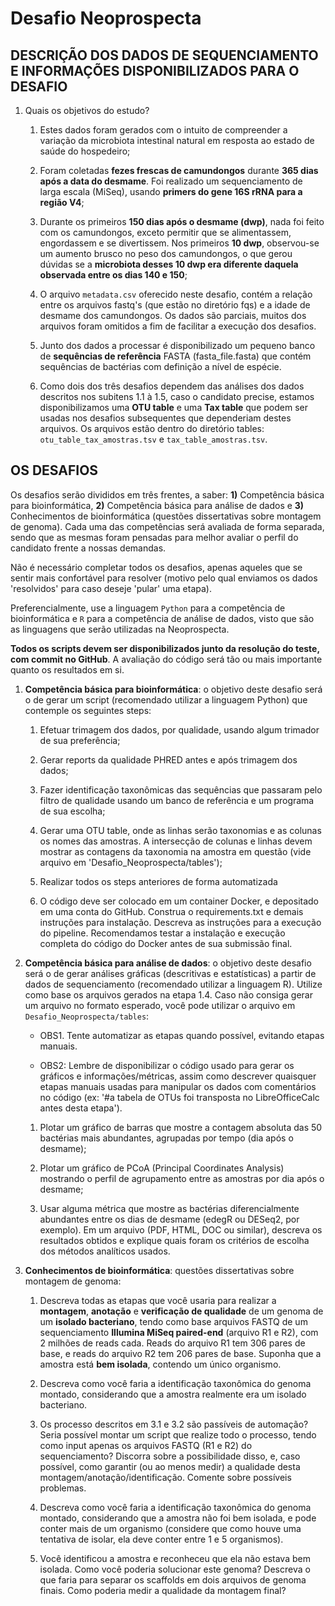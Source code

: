 # Desafio Neoprospecta

## DESCRIÇÃO DOS DADOS DE SEQUENCIAMENTO E INFORMAÇÕES DISPONIBILIZADOS PARA O DESAFIO

1. Quais os objetivos do estudo?
    
    1. Estes dados foram gerados com o intuito de compreender a variação da microbiota intestinal natural em resposta ao estado de saúde do hospedeiro;

    2. Foram coletadas **fezes frescas de camundongos** durante **365 dias após a data do desmame**. Foi realizado um sequenciamento de larga escala (MiSeq), usando **primers do gene 16S rRNA para a região V4**;

    3. Durante os primeiros **150 dias após o desmame (dwp)**, nada foi feito com os camundongos, exceto permitir que se alimentassem, engordassem e se divertissem. Nos primeiros **10 dwp**, observou-se um aumento brusco no peso dos camundongos, o que gerou dúvidas se a **microbiota desses 10 dwp era diferente daquela observada entre os dias 140 e 150**;

    4. O arquivo `metadata.csv` oferecido neste desafio, contém a relação entre os arquivos fastq's (que estão no diretório fqs) e a idade de desmame dos camundongos. Os dados são parciais, muitos dos arquivos foram omitidos a fim de facilitar a execução dos desafios.

    5. Junto dos dados a processar é disponibilizado um pequeno banco de **sequências de referência** FASTA (fasta_file.fasta) que contém sequências de bactérias com definição a nível de espécie.

    6. Como dois dos três desafios dependem das análises dos dados descritos nos subitens 1.1 à 1.5, caso o candidato precise, estamos disponibilizamos uma **OTU table** e uma **Tax table** que podem ser usadas nos desafios subsequentes que dependeriam destes arquivos. Os arquivos estão dentro do diretório tables: `otu_table_tax_amostras.tsv` e `tax_table_amostras.tsv`.

## OS DESAFIOS

Os desafios serão divididos em três frentes, a saber: **1)** Competência básica para bioinformática, **2)** Competência básica para análise de dados e **3)** Conhecimentos de bioinformática (questões dissertativas sobre montagem de genoma). Cada uma das competências será avaliada de forma separada, sendo que as mesmas foram pensadas para melhor avaliar o perfil do candidato frente a nossas demandas. 

Não é necessário completar todos os desafios, apenas aqueles que se sentir mais confortável para resolver (motivo pelo qual enviamos os dados 'resolvidos' para caso deseje 'pular' uma etapa).

Preferencialmente, use a linguagem `Python` para a competência de bioinformática e `R` para a competência de análise de dados, visto que são as linguagens que serão utilizadas na Neoprospecta.

**Todos os scripts devem ser disponibilizados junto da resolução do teste, com commit no GitHub**. A avaliação do código será tão ou mais importante quanto os resultados em si.

1. **Competência básica para bioinformática**: o objetivo deste desafio será o de gerar um script (recomendado utilizar a linguagem Python) que contemple os seguintes steps:
    
    1. Efetuar trimagem dos dados, por qualidade, usando algum trimador de sua preferência;
    
    2. Gerar reports da qualidade PHRED antes e após trimagem dos dados;
    
    3. Fazer identificação taxonômicas das sequências que passaram pelo filtro de qualidade usando um banco de referência e um programa de sua escolha;
    
    4. Gerar uma OTU table, onde as linhas serão taxonomias e as colunas os nomes das amostras. A intersecção de colunas e linhas devem mostrar as contagens da taxonomia na amostra em questão (vide arquivo em 'Desafio_Neoprospecta/tables');
    
    5. Realizar todos os steps anteriores de forma automatizada
    
    6. O código deve ser colocado em um container Docker, e depositado em uma conta do GitHub. Construa o requirements.txt e demais instruções para instalação. Descreva as instruções para a execução do pipeline. Recomendamos testar a instalação e execução completa do código do Docker antes de sua submissão final.

2. **Competência básica para análise de dados**: o objetivo deste desafio será o de gerar análises gráficas (descritivas e estatísticas) a partir de dados de sequenciamento (recomendado utilizar a linguagem R). Utilize como base os arquivos gerados na etapa 1.4. Caso não consiga gerar um arquivo no formato esperado, você pode utilizar o arquivo em `Desafio_Neoprospecta/tables`:
    
    - OBS1. Tente automatizar as etapas quando possível, evitando etapas manuais.
    
    - OBS2: Lembre de disponibilizar o código usado para gerar os gráficos e informações/métricas, assim como descrever quaisquer etapas manuais usadas para manipular os dados com comentários no código (ex: '#a tabela de OTUs foi transposta no LibreOfficeCalc antes desta etapa').
    
    1. Plotar um gráfico de barras que mostre a contagem absoluta das 50 bactérias mais abundantes, agrupadas por tempo (dia após o desmame);
    
    2. Plotar um gráfico de PCoA (Principal Coordinates Analysis) mostrando o perfil de agrupamento entre as amostras por dia após o desmame;
    
    3. Usar alguma métrica que mostre as bactérias diferencialmente abundantes entre os dias de desmame (edegR ou DESeq2, por exemplo). Em um arquivo (PDF, HTML, DOC ou similar), descreva os resultados obtidos e explique quais foram os critérios de escolha dos métodos analíticos usados.

3. **Conhecimentos de bioinformática**: questões dissertativas sobre montagem de genoma:
    
    1. Descreva todas as etapas que você usaria para realizar a **montagem**, **anotação** e **verificação de qualidade** de um genoma de um **isolado bacteriano**, tendo como base arquivos FASTQ de um sequenciamento **Illumina MiSeq paired-end** (arquivo R1 e R2), com 2 milhões de reads cada. Reads do arquivo R1 tem 306 pares de base, e reads do arquivo R2 tem 206 pares de base. Suponha que a amostra está **bem isolada**, contendo um único organismo.

    2. Descreva como você faria a identificação taxonômica do genoma montado, considerando que a amostra realmente era um isolado bacteriano.

    3. Os processo descritos em 3.1 e 3.2 são passíveis de automação? Seria possível montar um script que realize todo o processo, tendo como input apenas os arquivos FASTQ (R1 e R2) do sequenciamento? Discorra sobre a possibilidade disso, e, caso possível, como garantir (ou ao menos medir) a qualidade desta montagem/anotação/identificação. Comente sobre possíveis problemas.
    
    4. Descreva como você faria a identificação taxonômica do genoma montado, considerando que a amostra não foi bem isolada, e pode conter mais de um organismo (considere que como houve uma tentativa de isolar, ela deve conter entre 1 e 5 organismos).

    5. Você identificou a amostra e reconheceu que ela não estava bem isolada. Como você poderia solucionar este genoma? Descreva o que faria para separar os scaffolds em dois arquivos de genoma finais. Como poderia medir a qualidade da montagem final?
